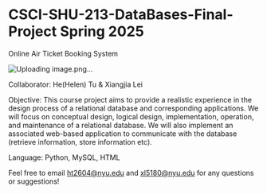 # CSCI-SHU-213-DataBases-Final-Project Spring 2025
Online Air Ticket Booking System

![Uploading image.png…]()

Collaborator: He(Helen) Tu & Xiangjia Lei

Objective:
This course project aims to provide a realistic experience in the design process of a relational database and corresponding applications. We will focus on conceptual design, logical design, implementation, operation, and maintenance of a relational database. We will also implement an associated web-based application to communicate with the database (retrieve information, store information etc).

Language: Python, MySQL, HTML

Feel free to email ht2604@nyu.edu and xl5180@nyu.edu for any questions or suggestions!
